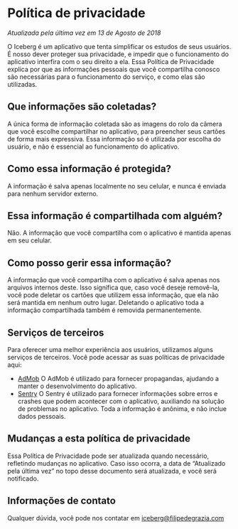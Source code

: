 # Política de privacidade
_Atualizada pela última vez em 13 de Agosto de 2018_

O Iceberg é um aplicativo que tenta simplificar os estudos de seus usuários.
É nosso dever proteger sua privacidade, e impedir que o funcionamento do aplicativo interfira com o seu direito a ela. Essa Política de Privacidade explica por que as informações pessoais que você compartilha conosco são necessárias para o funcionamento do serviço, e como elas são utilizadas.

## Que informações são coletadas?
A única forma de informação coletada são as imagens do rolo da câmera que você escolhe compartilhar no aplicativo, para preencher seus cartões de forma mais expressiva. Essa informação só é utilizada por escolha do usuário, e não é essencial ao funcionamento do aplicativo.

## Como essa informação é protegida?
A informação é salva apenas localmente no seu celular, e nunca é enviada para nenhum servidor externo.

## Essa informação é compartilhada com alguém?
Não. A informação que você compartilha com o aplicativo é mantida apenas em seu celular.

## Como posso gerir essa informação?
A informação que você compartilha com o aplicativo é salva apenas nos arquivos internos deste. Isso significa que, caso você deseje removê-la, você pode deletar os cartões que utilizem essa informação, que ela não será mantida em nenhum outro lugar. Deletando o aplicativo toda a informação compartilhada também é removida permanentemente.

## Serviços de terceiros
Para oferecer uma melhor experiência aos usuários, utilizamos alguns serviços de terceiros. Você pode acessar as suas políticas de privacidade aqui:

* [AdMob](https://support.google.com/admob/answer/6128543?hl=en)
O AdMob é utilizado para fornecer propagandas, ajudando a manter o desenvolvimento do aplicativo.
* [Sentry](https://sentry.io/privacy/)
O Sentry é utilizado para fornecer informações sobre erros e crashes que podem acontecer com o aplicativo, auxiliando na solução de problemas no aplicativo. Toda a informação é anônima, e não inclue dados pessoais.

## Mudanças a esta política de privacidade
Essa Política de Privacidade pode ser atualizada quando necessário, refletindo mudanças no aplicativo. Caso isso ocorra, a data de “Atualizado pela última vez” no topo desse documento será atualizada, e você será notificado.

## Informações de contato
Qualquer dúvida, você pode nos contatar em iceberg@filipedegrazia.com
